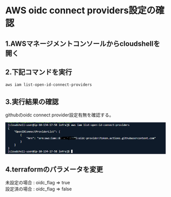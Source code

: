 # AWS oidc connect providers設定の確認

## 1.AWSマネージメントコンソールからcloudshellを開く

## 2.下記コマンドを実行

``` shell
aws iam list-open-id-connect-providers
```

## 3.実行結果の確認

githubのoidc connect provider設定有無を確認する。

![](../image/oidc_connect_provider.png)

## 4.terraformのパラメータを変更

未設定の場合 : oidc_flag => true  
設定済の場合 : oidc_flag => false  

